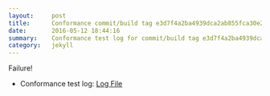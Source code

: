 ```yaml
---
layout:     post
title:      Conformance commit/build tag e3d7f4a2ba4939dca2ab855fca30e24126752d1c
date:       2016-05-12 18:44:16
summary:    Conformance test log for commit/build tag e3d7f4a2ba4939dca2ab855fca30e24126752d1c.
category:   jekyll
---
```


Failure!

- Conformance test log: [Log File](http://s3-us-west-2.amazonaws.com/kraken-e2e-logs/conformance/kraken_e3d7f4a2ba4939dca2ab855fca30e24126752d1c.log)
